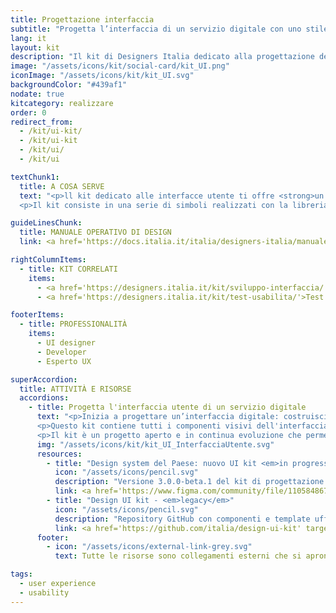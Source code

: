 ```yaml
---
title: Progettazione interfaccia
subtitle: "Progetta l’interfaccia di un servizio digitale con uno stile grafico semplice e coerente"
lang: it
layout: kit
description: "Il kit di Designers Italia dedicato alla progettazione delle interfacce digitali della Pubblica Amministrazione"
image: "/assets/icons/kit/social-card/kit_UI.png"
iconImage: "/assets/icons/kit/kit_UI.svg"
backgroundColor: "#439af1"
nodate: true
kitcategory: realizzare
order: 0
redirect_from:
  - /kit/ui-kit/
  - /kit/ui-kit
  - /kit/ui/
  - /kit/ui

textChunk1:
  title: A COSA SERVE
  text: "<p>ll kit dedicato alle interfacce utente ti offre <strong>un insieme di componenti visivi già pronti per assemblare il <em>front-end</em> di siti web e applicazioni.</strong></p>
  <p>Il kit consiste in una serie di simboli realizzati con la libreria Sketch, ovvero porzioni pre-lavorate finalizzate alla progettazione di un’interfaccia digitale con uno stile visivo definito e coerente. I simboli ti consentono di costruire un prototipo con le varie schermate necessarie, che possono poi essere rese interattive — e gestite in maniera collaborativa nell’ambito di un team di lavoro — per es. su Invision.</p>"

guideLinesChunk:
  title: MANUALE OPERATIVO DI DESIGN
  link: <a href='https://docs.italia.it/italia/designers-italia/manuale-operativo-design-docs/it/versione-corrente/doc/esperienza-utente/il-progetto-della-interfaccia-utente.html' target="_blank" aria-label="Il progetto dell'interfaccia utente (link esterno)">Il progetto dell'interfaccia utente</a>

rightColumnItems:
  - title: KIT CORRELATI
    items:
      - <a href='https://designers.italia.it/kit/sviluppo-interfaccia/'>Sviluppo interfaccia</a>
      - <a href='https://designers.italia.it/kit/test-usabilita/'>Test usabilità</a>

footerItems:
  - title: PROFESSIONALITÀ
    items:
      - UI designer
      - Developer
      - Esperto UX

superAccordion:
  title: ATTIVITÀ E RISORSE
  accordions:
    - title: Progetta l'interfaccia utente di un servizio digitale
      text: "<p>Inizia a progettare un’interfaccia digitale: costruisci un prototipo interattivo per declinare il tuo progetto secondo uno stile visivo coerente e tieni conto dell’interazione utente. </p>
      <p>Questo kit contiene tutti i componenti visivi dell'interfaccia previsti dal <em>design system</em> e necessari per partire con la fase di realizzazione (griglie <em>responsive</em>, colori, tipografia, bottoni, testate, ...).</p>
      <p>Il kit è un progetto aperto e in continua evoluzione che permette, — grazie all’interazione con il team di sviluppo e la facile resa in codice con i kit di sviluppo web, in particolare con Boostrap Italia — di progettare e prototipare efficacemente l'interfaccia del touchpoint digitale in realizzazione.</p>"
      img: "/assets/icons/kit/kit_UI_InterfacciaUtente.svg"
      resources:
        - title: "Design system del Paese: nuovo UI kit <em>in progress</em>"
          icon: "/assets/icons/pencil.svg"
          description: "Versione 3.0.0-beta.1 del kit di progettazione interfaccia, caratterizzata da nuova tecnologia e implementazione design token. L'attuale versione beta è usabile in produzione e coerente con Bootstrap Italia"
          link: <a href='https://www.figma.com/community/file/1105848677422572920' target="_blank" aria-label="Vai alla risorsa (link esterno)">Vai alla risorsa</a>
        - title: "Design UI kit - <em>legacy</em>"
          icon: "/assets/icons/pencil.svg"
          description: "Repository GitHub con componenti e template ufficiali del design system della Pubblica Amministrazione italiana"
          link: <a href='https://github.com/italia/design-ui-kit' target="_blank" aria-label="Vai alla risorsa (link esterno)">Vai alla risorsa</a>
      footer:
        - icon: "/assets/icons/external-link-grey.svg"
          text: Tutte le risorse sono collegamenti esterni che si aprono in una nuova finestra.

tags:
  - user experience
  - usability
---
```

